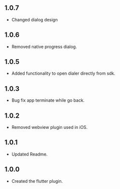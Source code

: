 ## 1.0.7

- Changed dialog design

## 1.0.6

- Removed native progress dialog.

## 1.0.5

- Added functionality to open dialer directly from sdk.

## 1.0.3

- Bug fix app terminate while go back.

## 1.0.2

- Removed webview plugin used in iOS.

## 1.0.1

- Updated Readme.

## 1.0.0

- Created the flutter plugin.
